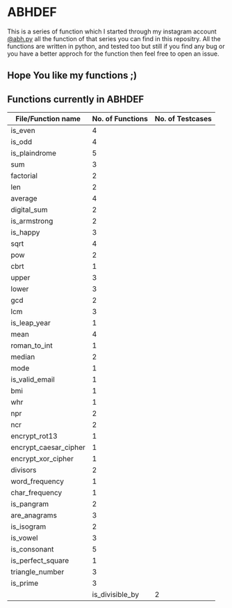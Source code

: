 # ABHDEF
This is a series of function which I started through my instagram account [@abh.py](https://www.instagram.com/abh.py) all the function of that series you can find in this repositry.
All the functions are written in python, and tested too but still if you find any bug or you have a better approch for the function then feel free to open an issue.

## Hope You like my functions ;)

## Functions currently in ABHDEF

| File/Function name| No. of Functions | No. of Testcases |
|-------------------|------------------|------------------|
| is_even                   | 4 |                    | 8 |
| is_odd                    | 4 |                    | 0 |
| is_plaindrome             | 5 |                    | 0 |
| sum                       | 3 |                    | 0 |
| factorial                 | 2 |                    | 0 |
| len                       | 2 |                    | 0 |
| average                   | 4 |                    | 0 |
| digital_sum               | 2 |                    | 0 |
| is_armstrong              | 2 |                    | 0 |
| is_happy                  | 3 |                    | 0 |
| sqrt                      | 4 |                    | 0 |
| pow                       | 2 |                    | 0 |
| cbrt                      | 1 |                    | 0 |
| upper                     | 3 |                    | 0 |
| lower                     | 3 |                    | 0 |
| gcd                       | 2 |                    | 0 |
| lcm                       | 3 |                    | 0 |
| is_leap_year              | 1 |                    | 0 |
| mean                      | 4 |                    | 0 |
| roman_to_int              | 1 |                    | 0 |
| median                    | 2 |                    | 0 |
| mode                      | 1 |                    | 0 |
| is_valid_email            | 1 |                    | 0 |
| bmi                       | 1 |                    | 0 |
| whr                       | 1 |                    | 0 |
| npr                       | 2 |                    | 0 |
| ncr                       | 2 |                    | 0 |
| encrypt_rot13             | 1 |                    | 0 |
| encrypt_caesar_cipher     | 1 |                    | 0 |
| encrypt_xor_cipher        | 1 |                    | 0 |
| divisors                  | 2 |                    | 0 |
| word_frequency            | 1 |                    | 0 |
| char_frequency            | 1 |                    | 0 |
| is_pangram                | 2 |                    | 0 |
| are_anagrams              | 3 |                    | 6 |
| is_isogram                | 2 |                    | 7 |
| is_vowel                  | 3 |                    | 0 |
| is_consonant              | 5 |                    | 9 |
| is_perfect_square         | 1 |                    | 8 |
| triangle_number           | 3 |                    | 0 |
| is_prime                  | 3 |                    | 0 |
||is_divisible_by           | 2 |                    | 0 |
